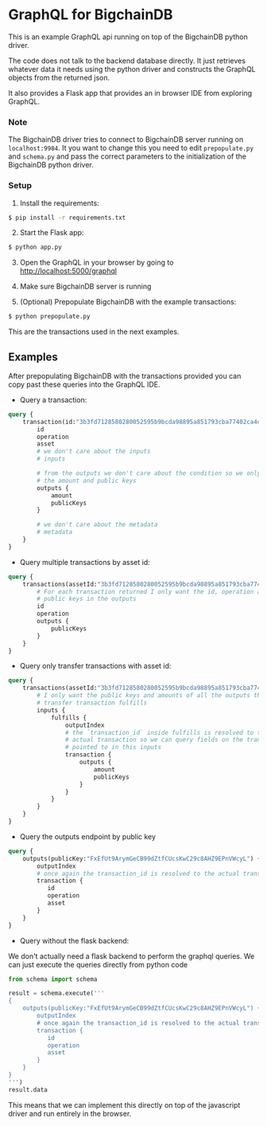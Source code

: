 # GraphQL for BigchainDB

This is an example GraphQL api running on top of the BigchainDB python driver.

The code does not talk to the backend database directly. It just retrieves
whatever data it needs using the python driver and constructs the GraphQL
objects from the returned json.

It also provides a Flask app that provides an in browser IDE from exploring
GraphQL.

### Note

The BigchainDB driver tries to connect to BigchainDB server running on
`localhost:9984`. It you want to change this you need to edit `prepopulate.py`
and `schema.py` and pass the correct parameters to the initialization of the
BigchainDB python driver.

### Setup

1. Install the requirements:
```bash
$ pip install -r requirements.txt
```

2. Start the Flask app:
```bash
$ python app.py
```

3. Open the GraphQL in your browser by going to
   [http://localhost:5000/graphql](http://localhost:5000/graphql)

4. Make sure BigchainDB server is running

5. (Optional) Prepopulate BigchainDB with the example transactions:
```bash
$ python prepopulate.py
```

This are the transactions used in the next examples.


## Examples

After prepopulating BigchainDB with the transactions provided you can copy past
these queries into the GraphQL IDE.

- Query a transaction:
```graphql
query {
    transaction(id:"3b3fd7128580280052595b9bcda98895a851793cba77402ca4de0963be958c9e") {
        id
        operation
        asset
        # we don't care about the inputs
        # inputs

        # from the outputs we don't care about the condition so we only want
        # the amount and public keys
        outputs {
            amount
            publicKeys
        }

        # we don't care about the metadata
        # metadata
    }
}
```

- Query multiple transactions by asset id:
```graphql
query {
    transactions(assetId:"3b3fd7128580280052595b9bcda98895a851793cba77402ca4de0963be958c9e") {
        # For each transaction returned I only want the id, operation and
        # public keys in the outputs
        id
        operation
        outputs {
            publicKeys
        }
    }
}
```

- Query only transfer transactions with asset id:
```graphql
query {
    transactions(assetId:"3b3fd7128580280052595b9bcda98895a851793cba77402ca4de0963be958c9e", operation:"TRANSFER") {
        # I only want the public keys and amounts of all the outputs that this
        # transfer transaction fulfills
        inputs {
            fulfills {
                outputIndex
                # the `transaction_id` inside fulfills is resolved to the
                # actual transaction so we can query fields on the transaction
                # pointed to in this inputs
                transaction {
                    outputs {
                        amount
                        publicKeys
                    }
                }
            }
        }
    }
}
```

- Query the outputs endpoint by public key
```graphql
query {
    outputs(publicKey:"FxEfUt9ArymGeCB99dZtfCUcsKwC29c8AHZ9EPnVWcyL") {
        outputIndex
        # once again the transaction_id is resolved to the actual transaction
        transaction {
           id
           operation
           asset
        }
    }
}
```

- Query without the flask backend:

We don't actually need a flask backend to perform the graphql queries. We can
just execute the queries directly from python code
```python
from schema import schema

result = schema.execute('''
{
    outputs(publicKey:"FxEfUt9ArymGeCB99dZtfCUcsKwC29c8AHZ9EPnVWcyL") {
        outputIndex
        # once again the transaction_id is resolved to the actual transaction
        transaction {
           id
           operation
           asset
        }
    }
}
''')
result.data
```

This means that we can implement this directly on top of the javascript driver
and run entirely in the browser.
